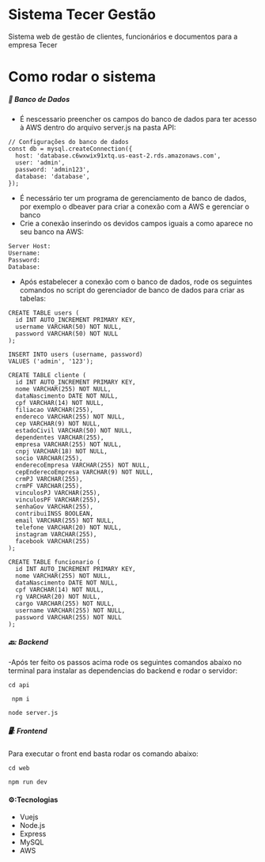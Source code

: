 # Sistema Tecer Gestão

Sistema web de gestão de clientes, funcionários e documentos para a empresa Tecer

# Como rodar o sistema

##### :game_die: Banco de Dados

- É nescessario preencher os campos do banco de dados para ter acesso à AWS dentro do arquivo server.js na pasta API:

```shell
// Configurações do banco de dados
const db = mysql.createConnection({
  host: 'database.c6wxwix91xtq.us-east-2.rds.amazonaws.com',
  user: 'admin',
  password: 'admin123',
  database: 'database',
});
```

- É necessário ter um programa de gerenciamento de banco de dados, por exemplo o dbeaver para criar a conexão com a AWS e gerenciar o banco
- Crie a conexão inserindo os devidos campos iguais a como aparece no seu banco na AWS:
```shell
Server Host:
Username:
Password:
Database:
```

- Após estabelecer a conexão com o banco de dados, rode os seguintes comandos no script do gerenciador de banco de dados para criar as tabelas:
```shell
CREATE TABLE users (
  id INT AUTO_INCREMENT PRIMARY KEY,
  username VARCHAR(50) NOT NULL,
  password VARCHAR(50) NOT NULL
);

INSERT INTO users (username, password)
VALUES ('admin', '123');

CREATE TABLE cliente (
  id INT AUTO_INCREMENT PRIMARY KEY,
  nome VARCHAR(255) NOT NULL,
  dataNascimento DATE NOT NULL,
  cpf VARCHAR(14) NOT NULL,
  filiacao VARCHAR(255),
  endereco VARCHAR(255) NOT NULL,
  cep VARCHAR(9) NOT NULL,
  estadoCivil VARCHAR(50) NOT NULL,
  dependentes VARCHAR(255),
  empresa VARCHAR(255) NOT NULL,
  cnpj VARCHAR(18) NOT NULL,
  socio VARCHAR(255),
  enderecoEmpresa VARCHAR(255) NOT NULL,
  cepEnderecoEmpresa VARCHAR(9) NOT NULL,
  crmPJ VARCHAR(255),
  crmPF VARCHAR(255),
  vinculosPJ VARCHAR(255),
  vinculosPF VARCHAR(255),
  senhaGov VARCHAR(255),
  contribuiINSS BOOLEAN,
  email VARCHAR(255) NOT NULL,
  telefone VARCHAR(20) NOT NULL,
  instagram VARCHAR(255),
  facebook VARCHAR(255)
);

CREATE TABLE funcionario (
  id INT AUTO_INCREMENT PRIMARY KEY,
  nome VARCHAR(255) NOT NULL,
  dataNascimento DATE NOT NULL,
  cpf VARCHAR(14) NOT NULL,
  rg VARCHAR(20) NOT NULL,
  cargo VARCHAR(255) NOT NULL,
  username VARCHAR(255) NOT NULL,
  password VARCHAR(255) NOT NULL
);

```

##### 🔙: Backend

-Após ter feito os passos acima rode os seguintes comandos abaixo no terminal para instalar as dependencias do backend e rodar o servidor:

```shell
cd api
```

```shell
 npm i
```

```shell
node server.js
```

##### 🖥️: Frontend

Para executar o front end basta rodar os comando abaixo:

```shell
cd web
```

```shell
npm run dev
```

#### ⚙️:Tecnologias

- Vuejs
- Node.js
- Express
- MySQL
- AWS
